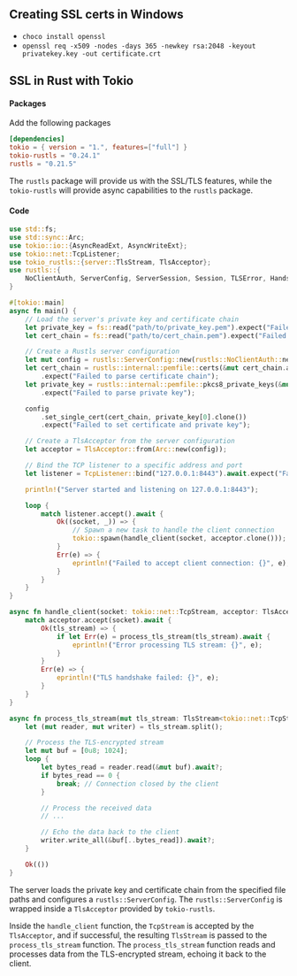 ## Creating SSL certs in Windows

- `choco install openssl`
- `openssl req -x509 -nodes -days 365 -newkey rsa:2048 -keyout privatekey.key -out certificate.crt`

## SSL in Rust with Tokio

#### Packages

Add the following packages

```toml
[dependencies]
tokio = { version = "1.", features=["full"] }
tokio-rustls = "0.24.1"
rustls = "0.21.5"
```

The `rustls` package will provide us with the SSL/TLS features, while the `tokio-rustls` will provide async capabilities to the `rustls` package.

#### Code

```rust
use std::fs;
use std::sync::Arc;
use tokio::io::{AsyncReadExt, AsyncWriteExt};
use tokio::net::TcpListener;
use tokio_rustls::{server::TlsStream, TlsAcceptor};
use rustls::{
	NoClientAuth, ServerConfig, ServerSession, Session, TLSError, HandshakeError, 
}

#[tokio::main]
async fn main() {
    // Load the server's private key and certificate chain
    let private_key = fs::read("path/to/private_key.pem").expect("Failed to read private key");
    let cert_chain = fs::read("path/to/cert_chain.pem").expect("Failed to read certificate chain");

    // Create a Rustls server configuration
    let mut config = rustls::ServerConfig::new(rustls::NoClientAuth::new());
    let cert_chain = rustls::internal::pemfile::certs(&mut cert_chain.as_slice())
        .expect("Failed to parse certificate chain");
    let private_key = rustls::internal::pemfile::pkcs8_private_keys(&mut private_key.as_slice())
        .expect("Failed to parse private key");

    config
        .set_single_cert(cert_chain, private_key[0].clone())
        .expect("Failed to set certificate and private key");

    // Create a TlsAcceptor from the server configuration
    let acceptor = TlsAcceptor::from(Arc::new(config));

    // Bind the TCP listener to a specific address and port
    let listener = TcpListener::bind("127.0.0.1:8443").await.expect("Failed to bind TCP listener");

    println!("Server started and listening on 127.0.0.1:8443");

    loop {
        match listener.accept().await {
            Ok((socket, _)) => {
                // Spawn a new task to handle the client connection
                tokio::spawn(handle_client(socket, acceptor.clone()));
            }
            Err(e) => {
                eprintln!("Failed to accept client connection: {}", e);
            }
        }
    }
}

async fn handle_client(socket: tokio::net::TcpStream, acceptor: TlsAcceptor) {
    match acceptor.accept(socket).await {
        Ok(tls_stream) => {
            if let Err(e) = process_tls_stream(tls_stream).await {
                eprintln!("Error processing TLS stream: {}", e);
            }
        }
        Err(e) => {
            eprintln!("TLS handshake failed: {}", e);
        }
    }
}

async fn process_tls_stream(mut tls_stream: TlsStream<tokio::net::TcpStream>) -> Result<(), Box<dyn std::error::Error>> {
    let (mut reader, mut writer) = tls_stream.split();

    // Process the TLS-encrypted stream
    let mut buf = [0u8; 1024];
    loop {
        let bytes_read = reader.read(&mut buf).await?;
        if bytes_read == 0 {
            break; // Connection closed by the client
        }

        // Process the received data
        // ...

        // Echo the data back to the client
        writer.write_all(&buf[..bytes_read]).await?;
    }

    Ok(())
}
```

The server loads the private key and certificate chain from the specified file paths and configures a `rustls::ServerConfig`. The `rustls::ServerConfig` is wrapped inside a `TlsAcceptor` provided by `tokio-rustls`.

Inside the `handle_client` function, the `TcpStream` is accepted by the `TlsAcceptor`, and if successful, the resulting `TlsStream` is passed to the `process_tls_stream` function. The `process_tls_stream` function reads and processes data from the TLS-encrypted stream, echoing it back to the client.